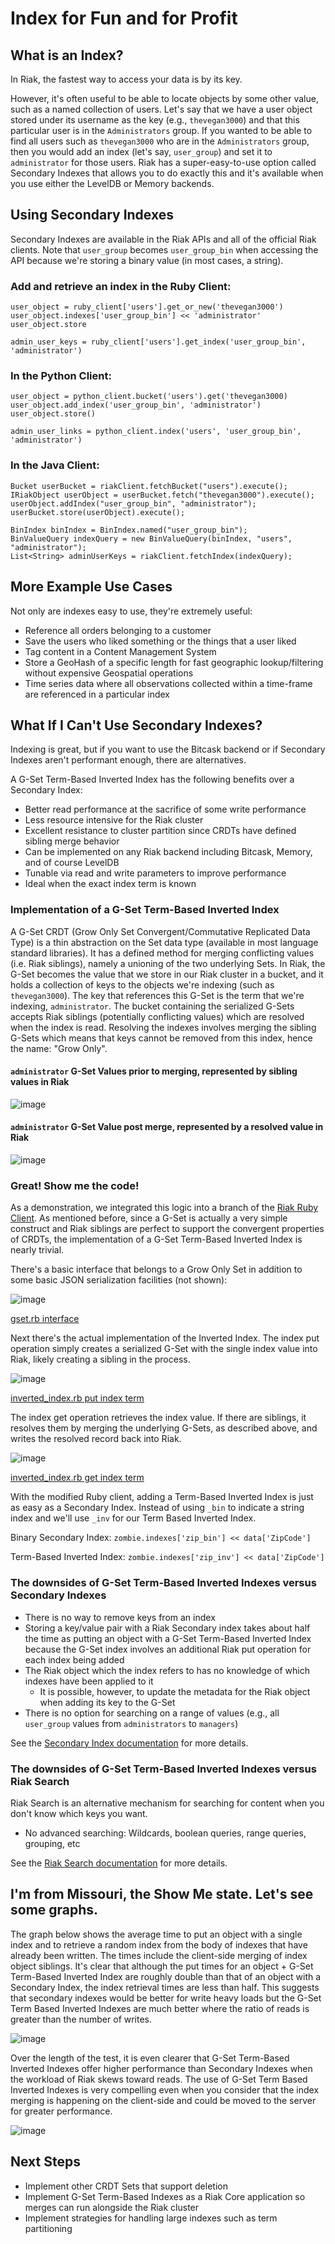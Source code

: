# Index for Fun and for Profit

## What is an Index?

In Riak, the fastest way to access your data is by its key.

However, it's often useful to be able to locate objects by some other value, such as a named collection of users. Let's say that we have a user object stored under its username as the key (e.g., `thevegan3000`) and that this particular user is in the `Administrators` group.  If you wanted to be able to find all users such as `thevegan3000` who are in the `Administrators` group, then you would add an index (let's say, `user_group`) and set it to `administrator` for those users.  Riak has a super-easy-to-use option called Secondary Indexes that allows you to do exactly this and it's available when you use either the LevelDB or Memory backends.

## Using Secondary Indexes
Secondary Indexes are available in the Riak APIs and all of the official Riak clients. Note that `user_group` becomes `user_group_bin` when accessing the API because we're storing a binary value (in most cases, a string).

### Add and retrieve an index in the Ruby Client:
	user_object = ruby_client['users'].get_or_new('thevegan3000')
	user_object.indexes['user_group_bin'] << 'administrator'
	user_object.store

	admin_user_keys = ruby_client['users'].get_index('user_group_bin', 'administrator')

### In the Python Client:
	user_object = python_client.bucket('users').get('thevegan3000)
	user_object.add_index('user_group_bin', 'administrator')
	user_object.store()

	admin_user_links = python_client.index('users', 'user_group_bin', 'administrator')

### In the Java Client:
	Bucket userBucket = riakClient.fetchBucket("users").execute();
	IRiakObject userObject = userBucket.fetch("thevegan3000").execute();
	userObject.addIndex("user_group_bin", "administrator");
	userBucket.store(userObject).execute();

	BinIndex binIndex = BinIndex.named("user_group_bin");
	BinValueQuery indexQuery = new BinValueQuery(binIndex, "users", "administrator");
	List<String> adminUserKeys = riakClient.fetchIndex(indexQuery);

## More Example Use Cases

Not only are indexes easy to use, they're extremely useful:

- Reference all orders belonging to a customer
- Save the users who liked something or the things that a user liked
- Tag content in a Content Management System
- Store a GeoHash of a specific length for fast geographic lookup/filtering without expensive Geospatial operations
- Time series data where all observations collected within a time-frame are referenced in a particular index

## What If I Can't Use Secondary Indexes?

Indexing is great, but if you want to use the Bitcask backend or if Secondary Indexes aren't performant enough, there are alternatives.

A G-Set Term-Based Inverted Index has the following benefits over a Secondary Index:

- Better read performance at the sacrifice of some write performance
- Less resource intensive for the Riak cluster
- Excellent resistance to cluster partition since CRDTs have defined sibling merge behavior
- Can be implemented on any Riak backend including Bitcask, Memory, and of course LevelDB
- Tunable via read and write parameters to improve performance
- Ideal when the exact index term is known

### Implementation of a G-Set Term-Based Inverted Index

A G-Set CRDT (Grow Only Set Convergent/Commutative Replicated Data Type) is a thin abstraction on the Set data type (available in most language standard libraries). It has a defined method for merging conflicting values (i.e. Riak siblings), namely a unioning of the two underlying Sets.  In Riak, the G-Set becomes the value that we store in our Riak cluster in a bucket, and it holds a collection of keys to the objects we're indexing (such as `thevegan3000`).  The key that references this G-Set is the term that we're indexing, `administrator`.  The bucket containing the serialized G-Sets accepts Riak siblings (potentially conflicting values) which are resolved when the index is read.  Resolving the indexes involves merging the sibling G-Sets which means that keys cannot be removed from this index, hence the name: "Grow Only".

#### `administrator` G-Set Values prior to merging, represented by sibling values in Riak

![image](IndexBlog_resources/unmerged_gsets.png)

#### `administrator` G-Set Value post merge, represented by a resolved value in Riak

![image](IndexBlog_resources/merged_gsets.png)

### Great! Show me the code!

As a demonstration, we integrated this logic into a branch of the [Riak Ruby Client][1].  As mentioned before, since a G-Set is actually a very simple construct and Riak siblings are perfect to support the convergent properties of CRDTs, the implementation of a G-Set Term-Based Inverted Index is nearly trivial.

There's a basic interface that belongs to a Grow Only Set in addition to some basic JSON serialization facilities (not shown):

![image](IndexBlog_resources/gset.rb_interface.png)

[gset.rb interface][2]

Next there's the actual implementation of the Inverted Index.  The index put operation simply creates a serialized G-Set with the single index value into Riak, likely creating a sibling in the process.

![image](IndexBlog_resources/inverted_index.rb_put.png)

[inverted_index.rb put index term][3]

The index get operation retrieves the index value.  If there are siblings, it resolves them by merging the underlying G-Sets, as described above, and writes the resolved record back into Riak.

![image](IndexBlog_resources/inverted_index.rb_get.png)

[inverted_index.rb get index term][4]

With the modified Ruby client, adding a Term-Based Inverted Index is just as easy as a Secondary Index. Instead of using `_bin` to indicate a string index and we'll use `_inv` for our Term Based Inverted Index.

Binary Secondary Index: `zombie.indexes['zip_bin'] << data['ZipCode']`

Term-Based Inverted Index: `zombie.indexes['zip_inv'] << data['ZipCode']`

### The downsides of G-Set Term-Based Inverted Indexes versus Secondary Indexes
- There is no way to remove keys from an index
- Storing a key/value pair with a Riak Secondary index takes about half the time as putting an object with a G-Set Term-Based Inverted Index because the G-Set index involves an additional Riak put operation for each index being added
- The Riak object which the index refers to has no knowledge of which indexes have been applied to it
    + It is possible, however, to update the metadata for the Riak object when adding its key to the G-Set
- There is no option for searching on a range of values (e.g., all `user_group` values from `administrators` to `managers`)

See the [Secondary Index documentation][5] for more details.

### The downsides of G-Set Term-Based Inverted Indexes versus Riak Search
Riak Search is an alternative mechanism for searching for content when you don't know which keys you want.

- No advanced searching: Wildcards, boolean queries, range queries, grouping, etc

See the [Riak Search documentation][6] for more details.

## I'm from Missouri, the Show Me state. Let's see some graphs.

The graph below shows the average time to put an object with a single index and to retrieve a random index from the body of indexes that have already been written.  The times include the client-side merging of index object siblings.  It's clear that although the put times for an object + G-Set Term-Based Inverted Index are roughly double than that of an object with a Secondary Index, the index retrieval times are less than half.  This suggests that secondary indexes would be better for write heavy loads but the G-Set Term Based Inverted Indexes are much better where the ratio of reads is greater than the number of writes.

![image](IndexBlog_resources/BenchMetrics.png)

Over the length of the test, it is even clearer that G-Set Term-Based Inverted Indexes offer higher performance than Secondary Indexes when the workload of Riak skews toward reads.  The use of G-Set Term Based Inverted Indexes is very compelling even when you consider that the index merging is happening on the client-side and could be moved to the server for greater performance.

![image](IndexBlog_resources/BenchMetricsOpsSec.png)

## Next Steps
- Implement other CRDT Sets that support deletion
- Implement G-Set Term-Based Indexes as a Riak Core application so merges can run alongside the Riak cluster
- Implement strategies for handling large indexes such as term partitioning

[1]: https://github.com/basho/riak-ruby-client/tree/broker-inverted-index
[2]: https://github.com/basho/riak-ruby-client/blob/broker-inverted-index/lib/riak/crdt/gset.rb#L9-L21
[3]: https://github.com/basho/riak-ruby-client/blob/broker-inverted-index/lib/riak/index/inverted_index.rb#L14-23
[4]: https://github.com/basho/riak-ruby-client/blob/broker-inverted-index/lib/riak/index/inverted_index.rb#L25-L50
[5]: http://docs.basho.com/riak/latest/tutorials/querying/Secondary-Indexes/
[6]: http://docs.basho.com/riak/latest/tutorials/querying/Riak-Search/

